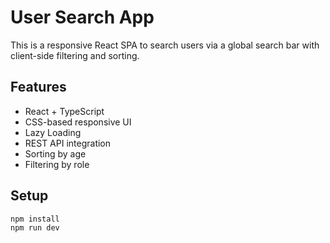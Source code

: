 # User Search App

This is a responsive React SPA to search users via a global search bar with client-side filtering and sorting.

## Features

- React + TypeScript
- CSS-based responsive UI
- Lazy Loading
- REST API integration
- Sorting by age
- Filtering by role

## Setup

```bash
npm install
npm run dev
